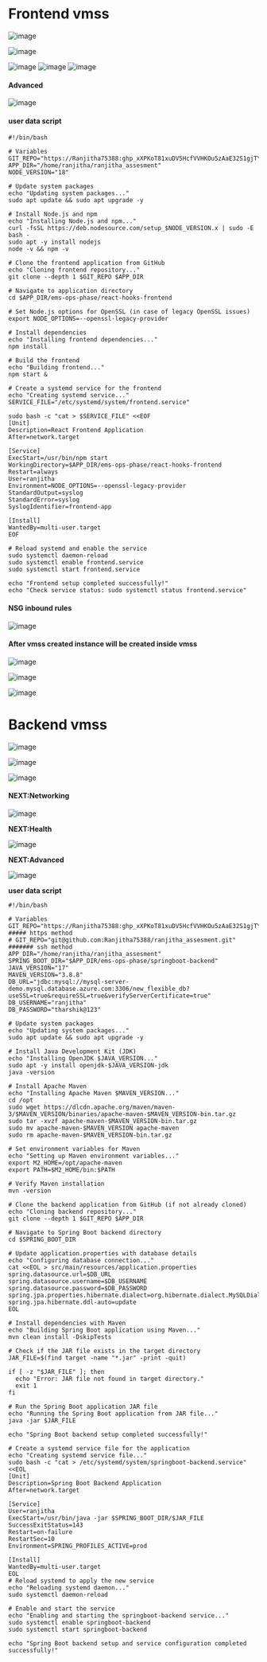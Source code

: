 # Frontend vmss
![image](https://github.com/user-attachments/assets/a3325b88-2a19-45a6-ba95-bca2c77365b9)

![image](https://github.com/user-attachments/assets/6107638a-3a78-4a32-a701-9c6f0255c465)


![image](https://github.com/user-attachments/assets/0e32ab2f-9795-45eb-9569-4937a482ec68)
![image](https://github.com/user-attachments/assets/08959e01-5f9f-4e39-9596-f493ed14953b)
![image](https://github.com/user-attachments/assets/4610d1a6-5a02-4f35-8a8e-4892aada217c)

#### Advanced
![image](https://github.com/user-attachments/assets/38c75d8c-abed-49fc-90da-b61e307cbf5e)

#### user data script
```
#!/bin/bash

# Variables
GIT_REPO="https://Ranjitha75388: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@github.com/Ranjitha75388/ranjitha_assesment.git"
APP_DIR="/home/ranjitha/ranjitha_assesment"
NODE_VERSION="18"

# Update system packages
echo "Updating system packages..."
sudo apt update && sudo apt upgrade -y

# Install Node.js and npm
echo "Installing Node.js and npm..."
curl -fsSL https://deb.nodesource.com/setup_$NODE_VERSION.x | sudo -E bash -
sudo apt -y install nodejs
node -v && npm -v

# Clone the frontend application from GitHub
echo "Cloning frontend repository..."
git clone --depth 1 $GIT_REPO $APP_DIR

# Navigate to application directory
cd $APP_DIR/ems-ops-phase/react-hooks-frontend

# Set Node.js options for OpenSSL (in case of legacy OpenSSL issues)
export NODE_OPTIONS=--openssl-legacy-provider

# Install dependencies
echo "Installing frontend dependencies..."
npm install

# Build the frontend
echo "Building frontend..."
npm start &

# Create a systemd service for the frontend
echo "Creating systemd service..."
SERVICE_FILE="/etc/systemd/system/frontend.service"

sudo bash -c "cat > $SERVICE_FILE" <<EOF
[Unit]
Description=React Frontend Application
After=network.target

[Service]
ExecStart=/usr/bin/npm start
WorkingDirectory=$APP_DIR/ems-ops-phase/react-hooks-frontend
Restart=always
User=ranjitha
Environment=NODE_OPTIONS=--openssl-legacy-provider
StandardOutput=syslog
StandardError=syslog
SyslogIdentifier=frontend-app

[Install]
WantedBy=multi-user.target
EOF

# Reload systemd and enable the service
sudo systemctl daemon-reload
sudo systemctl enable frontend.service
sudo systemctl start frontend.service

echo "Frontend setup completed successfully!"
echo "Check service status: sudo systemctl status frontend.service"
```
#### NSG inbound rules

![image](https://github.com/user-attachments/assets/fac9e1e2-3e2d-4758-9f25-60ed2eb1c265)

#### After vmss created instance will be created inside vmss

![image](https://github.com/user-attachments/assets/5f18124f-cd2f-455a-a86c-91ce985c6b7a)

![image](https://github.com/user-attachments/assets/7c7f4a4b-44da-43ea-97ef-c28ecb5b685b)

![image](https://github.com/user-attachments/assets/7892ebaf-2ca4-4c59-aa75-dae0791e696f)


# Backend vmss

![image](https://github.com/user-attachments/assets/9ba0abfc-8a74-4702-8269-202870499a17)

![image](https://github.com/user-attachments/assets/bae84bec-2661-41f3-b2dd-ac740986c62c)

![image](https://github.com/user-attachments/assets/a35eba21-c9e7-4ee3-b423-04267fd07926)

#### NEXT:Networking

![image](https://github.com/user-attachments/assets/85f2feaf-3f4e-4710-8cd3-11feeda68265)

**NEXT:Health**

![image](https://github.com/user-attachments/assets/afcd996c-a8b7-4d85-8c61-b96c3dc71326)

**NEXT:Advanced**

![image](https://github.com/user-attachments/assets/8b5cce96-ca01-4705-87ad-8ea713963a2e)

**user data script**
```
#!/bin/bash

# Variables
GIT_REPO="https://Ranjitha75388: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@github.com/Ranjitha75388/ranjitha_assesment.git"     ##### https method
# GIT_REPO="git@github.com:Ranjitha75388/ranjitha_assesment.git"      ####### ssh method
APP_DIR="/home/ranjitha/ranjitha_assesment"
SPRING_BOOT_DIR="$APP_DIR/ems-ops-phase/springboot-backend"
JAVA_VERSION="17"
MAVEN_VERSION="3.8.8"
DB_URL="jdbc:mysql://mysql-server-demo.mysql.database.azure.com:3306/new_flexible_db?useSSL=true&requireSSL=true&verifyServerCertificate=true"
DB_USERNAME="ranjitha"
DB_PASSWORD="tharshik@123"

# Update system packages
echo "Updating system packages..."
sudo apt update && sudo apt upgrade -y

# Install Java Development Kit (JDK)
echo "Installing OpenJDK $JAVA_VERSION..."
sudo apt -y install openjdk-$JAVA_VERSION-jdk
java -version

# Install Apache Maven
echo "Installing Apache Maven $MAVEN_VERSION..."
cd /opt
sudo wget https://dlcdn.apache.org/maven/maven-3/$MAVEN_VERSION/binaries/apache-maven-$MAVEN_VERSION-bin.tar.gz
sudo tar -xvzf apache-maven-$MAVEN_VERSION-bin.tar.gz
sudo mv apache-maven-$MAVEN_VERSION apache-maven
sudo rm apache-maven-$MAVEN_VERSION-bin.tar.gz

# Set environment variables for Maven
echo "Setting up Maven environment variables..."
export M2_HOME=/opt/apache-maven
export PATH=$M2_HOME/bin:$PATH

# Verify Maven installation
mvn -version

# Clone the backend application from GitHub (if not already cloned)
echo "Cloning backend repository..."
git clone --depth 1 $GIT_REPO $APP_DIR

# Navigate to Spring Boot backend directory
cd $SPRING_BOOT_DIR

# Update application.properties with database details
echo "Configuring database connection..."
cat <<EOL > src/main/resources/application.properties
spring.datasource.url=$DB_URL
spring.datasource.username=$DB_USERNAME
spring.datasource.password=$DB_PASSWORD
spring.jpa.properties.hibernate.dialect=org.hibernate.dialect.MySQLDialect
spring.jpa.hibernate.ddl-auto=update
EOL

# Install dependencies with Maven
echo "Building Spring Boot application using Maven..."
mvn clean install -DskipTests

# Check if the JAR file exists in the target directory
JAR_FILE=$(find target -name "*.jar" -print -quit)

if [ -z "$JAR_FILE" ]; then
  echo "Error: JAR file not found in target directory."
  exit 1
fi

# Run the Spring Boot application JAR file
echo "Running the Spring Boot application from JAR file..."
java -jar $JAR_FILE

echo "Spring Boot backend setup completed successfully!"

# Create a systemd service file for the application
echo "Creating systemd service file..."
sudo bash -c "cat > /etc/systemd/system/springboot-backend.service" <<EOL
[Unit]
Description=Spring Boot Backend Application
After=network.target

[Service]
User=ranjitha
ExecStart=/usr/bin/java -jar $SPRING_BOOT_DIR/$JAR_FILE
SuccessExitStatus=143
Restart=on-failure
RestartSec=10
Environment=SPRING_PROFILES_ACTIVE=prod

[Install]
WantedBy=multi-user.target
EOL
# Reload systemd to apply the new service
echo "Reloading systemd daemon..."
sudo systemctl daemon-reload

# Enable and start the service
echo "Enabling and starting the springboot-backend service..."
sudo systemctl enable springboot-backend
sudo systemctl start springboot-backend

echo "Spring Boot backend setup and service configuration completed successfully!"

```

